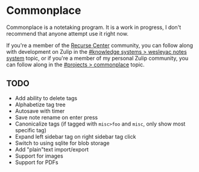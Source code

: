 # Commonplace

Commonplace is a notetaking program. It is a work in progress, I don't recommend that anyone attempt use it right now.

If you're a member of the [Recurse Center](https://www.recurse.com/scout/click?t=288aaf8d6ddfba372520ec10690a1e1b) community, you can follow along with development on Zulip in the [#knowledge systems > wesleyac notes system](https://recurse.zulipchat.com/#narrow/stream/260383-knowledge-systems/topic/wesleyac.20notes.20system) topic, or if you're a member of my personal Zulip community, you can follow along in the [#projects > commonplace](https://wesleyac.zulipchat.com/#narrow/stream/282766-projects/topic/commonplace) topic.

## TODO

* Add ability to delete tags
* Alphabetize tag tree
* Autosave with timer
* Save note rename on enter press
* Canonicalize tags (if tagged with `misc>foo` and `misc`, only show most specific tag)
* Expand left sidebar tag on right sidebar tag click
* Switch to using sqlite for blob storage
* Add "plain"text import/export
* Support for images
* Support for PDFs
